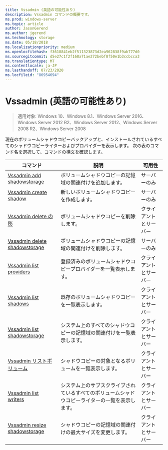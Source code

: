 ```yaml
---
title: Vssadmin (英語の可能性あり)
description: Vssadmin コマンドの概要です。
ms.prod: windows-server
ms.topic: article
author: JasonGerend
ms.author: jgerend
ms.technology: storage
ms.date: 05/18/2018
ms.localizationpriority: medium
ms.openlocfilehash: f3618841eb2f511323873d2ea962838f9ab777d0
ms.sourcegitcommit: d5e27c1f2f168a71ae272bebf8f50e1b3ccbcca3
ms.translationtype: MT
ms.contentlocale: ja-JP
ms.lasthandoff: 07/23/2020
ms.locfileid: "86954694"
---
```

# <a name="vssadmin"></a>Vssadmin (英語の可能性あり)

> 適用対象: Windows 10、Windows 8.1、Windows Server 2016、Windows Server 2012 R2、Windows Server 2012、Windows Server 2008 R2、Windows Server 2008

現在のボリュームシャドウコピーバックアップと、インストールされているすべてのシャドウコピーライターおよびプロバイダーを表示します。 次の表のコマンド名を選択して、コマンドの構文を確認します。

|コマンド|説明|可用性
|---|---|---
|[Vssadmin add shadowstorage](/previous-versions/windows/it-pro/windows-server-2012-r2-and-2012/cc788051(v%3dws.11))|ボリュームシャドウコピーの記憶域の関連付けを追加します。| サーバーのみ
|[Vssadmin create shadow](/previous-versions/windows/it-pro/windows-server-2012-r2-and-2012/cc788055(v%3dws.11))|新しいボリュームシャドウコピーを作成します。| サーバーのみ
|[Vssadmin delete の影](vssadmin-delete-shadows.md)|ボリュームシャドウコピーを削除します。| クライアントとサーバー
|[Vssadmin delete shadowstorage](/previous-versions/windows/it-pro/windows-server-2012-r2-and-2012/cc785461(v%3dws.11))|ボリュームシャドウコピーの記憶域の関連付けを削除します。| サーバーのみ
|[Vssadmin list providers](/previous-versions/windows/it-pro/windows-server-2012-r2-and-2012/cc788108(v%3dws.11))|登録済みのボリュームシャドウコピープロバイダーを一覧表示します。| クライアントとサーバー
|[Vssadmin list shadows](vssadmin-list-shadows.md)|既存のボリュームシャドウコピーを一覧表示します。| クライアントとサーバー
|[Vssadmin list shadowstorage](/previous-versions/windows/it-pro/windows-server-2012-r2-and-2012/cc788045(v%3dws.11))|システム上のすべてのシャドウコピーの記憶域の関連付けを一覧表示します。| クライアントとサーバー
|[Vssadmin リストボリューム](/previous-versions/windows/it-pro/windows-server-2012-r2-and-2012/cc788064(v%3dws.11))|シャドウコピーの対象となるボリュームを一覧表示します。| クライアントとサーバー
|[Vssadmin list writers](vssadmin-list-writers.md)|システム上のサブスクライブされているすべてのボリュームシャドウコピーライターの一覧を表示します。| クライアントとサーバー
|[Vssadmin resize shadowstorage](vssadmin-resize-shadowstorage.md)|シャドウコピーの記憶域の関連付けの最大サイズを変更します。| クライアントとサーバー

